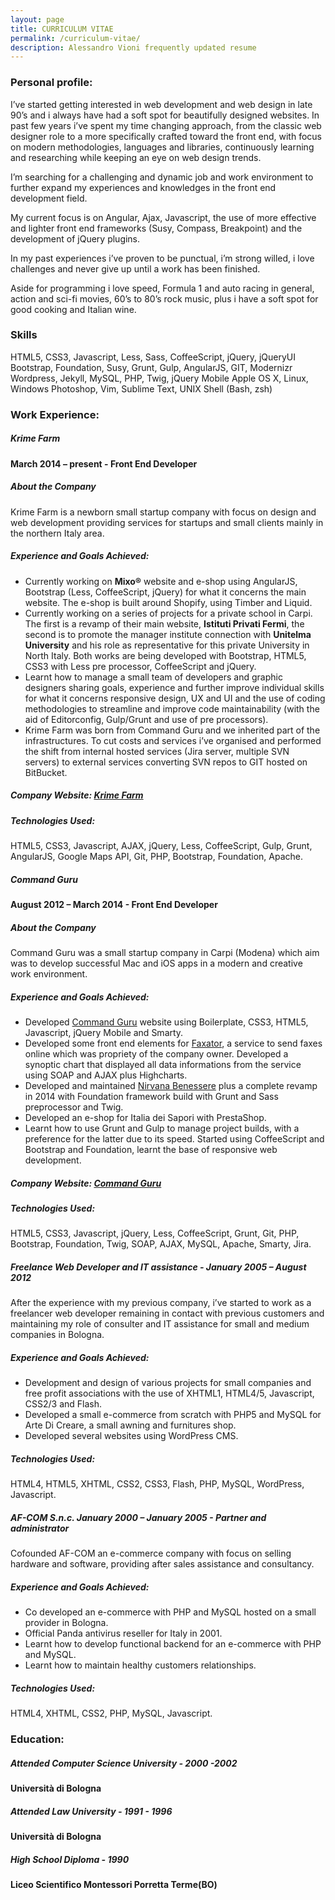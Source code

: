 ```yaml
---
layout: page
title: CURRICULUM VITAE
permalink: /curriculum-vitae/
description: Alessandro Vioni frequently updated resume
---
```

### Personal profile:

I’ve started getting interested in web development and web design in late 90’s and i always have had a soft spot for beautifully designed websites. In past few years i’ve spent my time changing approach, from the classic web designer role to a more specifically crafted toward the front end, with focus on modern methodologies, languages and libraries, continuously learning and researching while keeping an eye on web design trends.

I’m searching for a challenging and dynamic job and work environment to further expand my experiences and knowledges in the front end development field.

My current focus is on Angular, Ajax, Javascript, the use of more effective and lighter front end frameworks (Susy, Compass, Breakpoint) and the development of jQuery plugins.

In my past experiences i’ve proven to be punctual, i’m strong willed, i love challenges and never give up until a work has been finished.

Aside for programming i love speed, Formula 1 and auto racing in general, action and sci-fi movies, 60’s to 80’s rock music, plus i have a soft spot for good cooking and Italian wine.

### Skills

HTML5, CSS3, Javascript, Less, Sass, CoffeeScript, jQuery, jQueryUI
Bootstrap, Foundation, Susy, Grunt, Gulp, AngularJS, GIT, Modernizr
Wordpress, Jekyll, MySQL, PHP, Twig, jQuery Mobile
Apple OS X, Linux, Windows
Photoshop, Vim, Sublime Text, UNIX Shell (Bash, zsh)


### Work Experience:

##### Krime Farm

**March 2014 – present - Front End Developer**

##### About the Company

Krime Farm is a newborn small startup company with focus on design and web development providing services for startups and small clients mainly in the northern Italy area.

##### Experience and Goals Achieved:

- Currently working on **Mixo®** website and e-shop using AngularJS, Bootstrap (Less, CoffeeScript, jQuery) for what it concerns the main website. The e-shop is built around Shopify, using Timber and Liquid.
- Currently working on a series of projects for a private school in Carpi. The first is a revamp of their main website, **Istituti Privati Fermi**, the second is to promote the manager institute connection with **Unitelma University** and his role as representative for this private University in North Italy. Both works are being developed with Bootstrap, HTML5, CSS3 with Less pre processor, CoffeeScript and jQuery.
- Learnt how to manage a small team of developers and graphic designers sharing goals, experience and further improve individual skills for what it concerns responsive design, UX and UI and the use of coding methodologies to streamline and improve code maintainability (with the aid of Editorconfig, Gulp/Grunt and use of pre processors).
- Krime Farm was born from Command Guru and we inherited part of the infrastructures. To cut costs and services i’ve organised and performed the shift from internal hosted services (Jira server, multiple SVN servers) to external services converting SVN repos to GIT hosted on BitBucket.


##### Company Website: [Krime Farm](http://www.krimefarm.com)

##### Technologies Used:
HTML5, CSS3, Javascript, AJAX, jQuery, Less, CoffeeScript, Gulp, Grunt, AngularJS, Google Maps API, Git, PHP, Bootstrap, Foundation, Apache.


##### Command Guru
**August  2012 – March 2014 - Front End Developer**

##### About the Company

Command Guru was a small startup company in Carpi (Modena) which aim was to develop successful Mac and iOS apps in a modern and creative work environment.

##### Experience and Goals Achieved:

- Developed [Command Guru](http://www.commandguru.com) website using Boilerplate, CSS3, HTML5, Javascript, jQuery Mobile and Smarty.
- Developed some front end elements for [Faxator](http://www.faxator.com), a service to send faxes online which was propriety of the company owner. Developed a synoptic chart that displayed all data informations from the service using SOAP and AJAX plus Highcharts.
- Developed and maintained [Nirvana Benessere](http://www.nirvanabenessere.it) plus a complete revamp in 2014 with Foundation framework build with Grunt and Sass preprocessor and Twig.
- Developed an e-shop for Italia dei Sapori with PrestaShop.
- Learnt how to use Grunt and Gulp to manage project builds, with a preference for the latter due to its speed. Started using CoffeeScript and Bootstrap and Foundation, learnt the base of responsive web development.

##### Company Website: [Command Guru](http://www.commandguru.com)

##### Technologies Used:
HTML5, CSS3, Javascript, jQuery, Less, CoffeeScript, Grunt, Git, PHP, Bootstrap, Foundation, Twig, SOAP, AJAX, MySQL, Apache, Smarty, Jira.


##### Freelance Web Developer and IT assistance - January 2005 – August 2012

After the experience with my previous company, i’ve started to work as a freelancer web developer remaining in contact with previous customers and maintaining my role of consulter and IT assistance for small and medium companies in Bologna.

##### Experience and Goals Achieved:

- Development and design of various projects for small companies and free profit associations with the use of XHTML1, HTML4/5, Javascript, CSS2/3 and Flash.
- Developed a small e-commerce from scratch with PHP5 and MySQL for Arte Di Creare, a small awning and furnitures shop.
- Developed several websites using WordPress CMS.

##### Technologies Used:
HTML4, HTML5, XHTML, CSS2, CSS3, Flash, PHP, MySQL, WordPress, Javascript.

##### AF-COM S.n.c. January 2000 – January 2005 - Partner and administrator

Cofounded AF-COM an e-commerce company with focus on selling hardware and software, providing after sales assistance and consultancy.

##### Experience and Goals Achieved:

- Co developed an e-commerce with PHP and MySQL hosted on a small provider in Bologna.
- Official Panda antivirus reseller for Italy in 2001.
- Learnt how to develop functional backend for an e-commerce with PHP and MySQL.
- Learnt how to maintain healthy customers relationships.

##### Technologies Used:
HTML4, XHTML, CSS2, PHP, MySQL, Javascript.



### Education:

##### Attended Computer Science University - 2000 -2002
**Università di Bologna**

##### Attended Law University - 1991 - 1996
**Università di Bologna**

##### High School Diploma - 1990
**Liceo Scientifico Montessori Porretta Terme(BO)**
